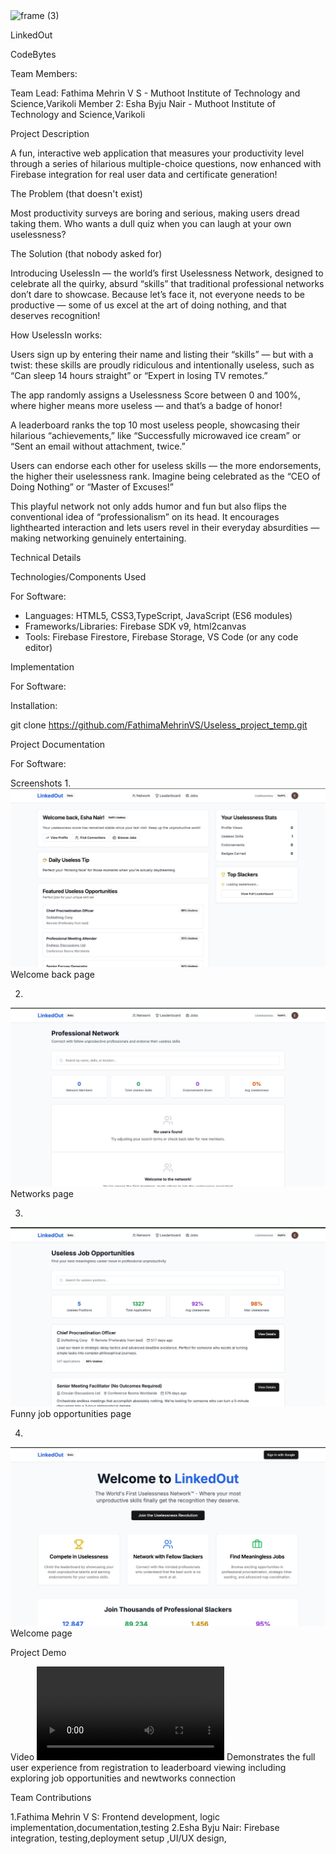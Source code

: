 <img width="3188" height="1202" alt="frame (3)" src="https://github.com/user-attachments/assets/517ad8e9-ad22-457d-9538-a9e62d137cd7" />

LinkedOut

CodeBytes

Team Members:

Team Lead: Fathima Mehrin V S - Muthoot Institute of Technology and Science,Varikoli
Member 2: Esha Byju Nair - Muthoot Institute of Technology and Science,Varikoli

Project Description

A fun, interactive web application that measures your productivity level through a series of hilarious multiple-choice questions, now enhanced with Firebase integration for real user data and certificate generation!

The Problem (that doesn't exist)

Most productivity surveys are boring and serious, making users dread taking them. Who wants a dull quiz when you can laugh at your own uselessness?

The Solution (that nobody asked for)

Introducing UselessIn — the world’s first Uselessness Network, designed to celebrate all the quirky, absurd “skills” that traditional professional networks don’t dare to showcase. Because let’s face it, not everyone needs to be productive — some of us excel at the art of doing nothing, and that deserves recognition!

How UselessIn works:

Users sign up by entering their name and listing their “skills” — but with a twist: these skills are proudly ridiculous and intentionally useless, such as “Can sleep 14 hours straight” or “Expert in losing TV remotes.”

The app randomly assigns a Uselessness Score between 0 and 100%, where higher means more useless — and that’s a badge of honor!

A leaderboard ranks the top 10 most useless people, showcasing their hilarious “achievements,” like “Successfully microwaved ice cream” or “Sent an email without attachment, twice.”

Users can endorse each other for useless skills — the more endorsements, the higher their uselessness rank. Imagine being celebrated as the “CEO of Doing Nothing” or “Master of Excuses!”

This playful network not only adds humor and fun but also flips the conventional idea of “professionalism” on its head. It encourages lighthearted interaction and lets users revel in their everyday absurdities — making networking genuinely entertaining.

Technical Details

Technologies/Components Used

For Software:

* Languages: HTML5, CSS3,TypeScript, JavaScript (ES6 modules)
* Frameworks/Libraries: Firebase SDK v9, html2canvas
* Tools: Firebase Firestore, Firebase Storage, VS Code (or any code editor)


Implementation

For Software:

Installation:

git clone https://github.com/FathimaMehrinVS/Useless_project_temp.git


Project Documentation

For Software:

Screenshots
1.
![alt text](<WhatsApp Image 2025-08-09 at 05.17.47_17f02b34.jpg>)
Welcome back page

2.
![alt text](<WhatsApp Image 2025-08-09 at 05.18.01_b2e8365a.jpg>)
Networks page

3.
![alt text](<WhatsApp Image 2025-08-09 at 05.18.12_3dd76f45.jpg>)
Funny job opportunities page

4.
![alt text](<WhatsApp Image 2025-08-09 at 05.24.39_8fd3c98d.jpg>)
Welcome page

Project Demo

Video
<video controls src="WhatsApp Video 2025-08-09 at 05.28.48_b8a296a2.mp4" title="Title"></video>
Demonstrates the full user experience from registration to leaderboard viewing including exploring job opportunities and newtworks connection


Team Contributions

1.Fathima Mehrin V S: Frontend development, logic implementation,documentation,testing
2.Esha Byju Nair: Firebase integration, testing,deployment setup ,UI/UX design,

